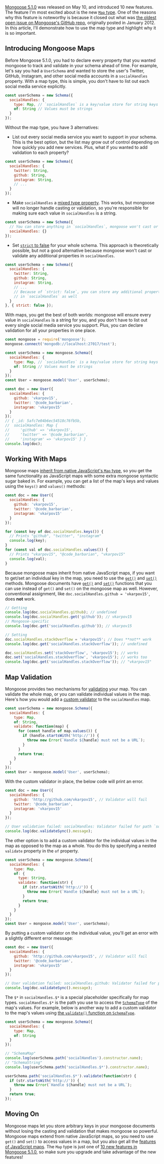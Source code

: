 [Mongoose 5.1.0](https://github.com/Automattic/mongoose/blob/master/History.md#510--2018-05-10) was released on May 10, and introduced 10 new features. The feature I'm most
excited about is the new [`Map` type](http://mongoosejs.com/docs/schematypes.html#maps). One of the reasons why this feature is noteworthy is because it closed
out what was [the oldest open issue on Mongoose's GitHub repo](https://github.com/Automattic/mongoose/issues/681), originally posted in January 2012. In this article, I'll demonstrate how to use the map type and highlight why
it is so important.

Introducing Mongoose Maps
-------------------------

Before Mongoose 5.1.0, you had to declare every property that you wanted mongoose
to track and validate in your schema ahead of time. For example, let's say you
had a `UserSchema` and wanted to store the user's Twitter, GitHub, Instagram, and
other social media accounts in a `socialHandles` property. With a map type, this
is simple, you don't have to list out each social media service explicitly.

```javascript
const userSchema = new Schema({
  socialHandles: {
    type: Map, // `socialHandles` is a key/value store for string keys
    of: String // Values must be strings
  }
});
```

Without the map type, you have 3 alternatives:

* List out every social media service you want to support in your schema. This
is the best option, but the list may grow out of control depending on how quickly
you add new services. Plus, what if you wanted to add validation to each property?

```javascript
const userSchema = new Schema({
  socialHandles: {
    twitter: String,
    github: String,
    instagram: String,
    // ...
  }
});
```

* Make `socialHandles` a [mixed type property](http://mongoosejs.com/docs/schematypes.html#mixed). This works, but
mongoose will no longer handle casting or validation, so you're responsible for
making sure each value in `socialHandles` is a string.

```javascript
const userSchema = new Schema({
  // You can store anything in `socialHandles`, mongoose won't cast or validate
  socialHandles: {}
});
```

* Set [`strict` to false](http://mongoosejs.com/docs/guide.html#strict) for your whole schema. This approach is theoretically possible, but not a good alternative
because mongoose won't cast or validate any additional properties in `socialHandles`.

```javascript
const userSchema = new Schema({
  socialHandles: {
    twitter: String,
    github: String,
    instagram: String,
    // ...
    // Because of `strict: false`, you can store any additional properties
    // in `socialHandles` as well
  }
}, { strict: false });
```

With maps, you get the best of both worlds: mongoose will ensure every value in
`socialHandles` is a string for you, and you don't have to list out every single
social media service you support. Plus, you can declare validation for all your
properties in one place.

```javascript
const mongoose = require('mongoose');
mongoose.connect('mongodb://localhost:27017/test');

const userSchema = new mongoose.Schema({
  socialHandles: {
    type: Map, // `socialHandles` is a key/value store for string keys
    of: String // Values must be strings
  }
});
const User = mongoose.model('User', userSchema);

const doc = new User({
  socialHandles: {
    github: 'vkarpov15',
    twitter: '@code_barbarian',
    instagram: 'vkarpov15'
  }
});
// { _id: 5afc7e04b6ec54518c76fb5b,
//  socialHandles: Map {
//     'github' => 'vkarpov15',
//     'twitter' => '@code_barbarian',
//     'instagram' => 'vkarpov15' } }
console.log(doc);
```

Working With Maps
-----------------

Mongoose maps [inherit from native JavaScript's `Map` type](https://developer.mozilla.org/en-US/docs/Web/JavaScript/Reference/Global_Objects/Map), so you get the same functionality as JavaScript maps with some extra mongoose syntactic sugar baked in. For example, you can get a list of the map's keys and values using the `keys()` and `values()` methods:

```javascript
const doc = new User({
  socialHandles: {
    github: 'vkarpov15',
    twitter: '@code_barbarian',
    instagram: 'vkarpov15'
  }
});

for (const key of doc.socialHandles.keys()) {
  // Prints "github", "twitter", "instagram"
  console.log(key);
}
for (const val of doc.socialHandles.values()) {
  // Prints "vkarpov15", "@code_barbarian", "vkarpov15"
  console.log(val);
}
```

Because mongoose maps inherit from native JavaScript maps, if you want to get/set
an individual key in the map, you need to use the [`get()`](https://developer.mozilla.org/en-US/docs/Web/JavaScript/Reference/Global_Objects/Map/get) and [`set()`](https://developer.mozilla.org/en-US/docs/Web/JavaScript/Reference/Global_Objects/Map/set) methods. Mongoose documents have [`get()`](http://mongoosejs.com/docs/api.html#document_Document-get) and [`set()`](http://mongoosejs.com/docs/api.html#document_Document-set) functions that you can use instead of `get()` and `set()` on the mongoose map as well. However,
conventional assignment, like `doc.socialHandles.github = 'vkarpov15'`, does **not** work.

```javascript
// Getting
console.log(doc.socialHandles.github); // undefined
console.log(doc.socialHandles.get('github')); // vkarpov15
// Mongoose-specific
console.log(doc.get('socialHandles.github')); // vkarpov15

// Setting
doc.socialHandles.stackOverflow = 'vkarpov15'; // Does **not** work
console.log(doc.get('socialHandles.stackOverflow')); // undefined

doc.socialHandles.set('stackOverflow', 'vkarpov15'); // works
doc.set('socialHandles.stackOverflow', 'vkarpov15'); // works too
console.log(doc.get('socialHandles.stackOverflow')); // "vkarpov15"
```

Map Validation
--------------

Mongoose provides two mechanisms for [validating](http://mongoosejs.com/docs/validation.html) your map. You can
validate the whole map, or you can validate individual values in the map.
Here's how you would add a [custom validator](http://mongoosejs.com/docs/validation.html#custom-validators) to the
`socialHandles` map.

```javascript
const userSchema = new mongoose.Schema({
  socialHandles: {
    type: Map,
    of: String,
    validate: function(map) {
      for (const handle of map.values()) {
        if (handle.startsWith('http://')) {
          throw new Error(`Handle ${handle} must not be a URL`);
        }
      }
      return true;
    }
  }
});
const User = mongoose.model('User', userSchema);
```

With the custom validator in place, the below code will print an error.

```javascript
const doc = new User({
  socialHandles: {
    github: 'http://github.com/vkarpov15', // Validator will fail
    twitter: '@code_barbarian',
    instagram: 'vkarpov15'
  }
});

// User validation failed: socialHandles: Validator failed for path `socialHandles` with value `[object Map]`
console.log(doc.validateSync().message);
```

The other option is to add a custom validator for the individual values in the
map as opposed to the map as a whole. You do this by specifying a nested
`validate` property in the `of` property.

```javascript
const userSchema = new mongoose.Schema({
  socialHandles: {
    type: Map,
    of: {
      type: String,
      validate: function(str) {
        if (str.startsWith('http://')) {
          throw new Error(`Handle ${handle} must not be a URL`);
        }
        return true;
      }
    }
  }
});
const User = mongoose.model('User', userSchema);
```

By putting a custom validator on the individual value, you'll get an error
with a slightly different error message:

```javascript
const doc = new User({
  socialHandles: {
    github: 'http://github.com/vkarpov15', // Validator will fail
    twitter: '@code_barbarian',
    instagram: 'vkarpov15'
  }
});

// User validation failed: socialHandles.github: Validator failed for path `socialHandles.$*` with value `http://github.com/vkarpov15`
console.log(doc.validateSync().message);
```

The `$*` in `socialHandles.$*` is a special placeholder specifically for
map types. `socialHandles.$*` is the path you use to access the [`SchemaType`](http://mongoosejs.com/docs/schematypes.html) of the map's values.
For example, below is another way to add a custom validator to the map's values
using [the `validate()` function on `SchemaType`](http://mongoosejs.com/docs/api.html#schematype_SchemaType-validate).

```javascript
const userSchema = new mongoose.Schema({
  socialHandles: {
    type: Map,
    of: String
  }
});

// "SchemaMap"
console.log(userSchema.path('socialHandles').constructor.name);
// "SchemaString"
console.log(userSchema.path('socialHandles.$*').constructor.name);

userSchema.path('socialHandles.$*').validate(function(str) {
  if (str.startsWith('http://')) {
    throw new Error(`Handle ${handle} must not be a URL`);
  }
  return true;
});
```

Moving On
---------

Mongoose maps let you store arbitrary keys in your mongoose documents without
losing the casting and validation that makes mongoose so powerful. Mongoose
maps extend from native JavaScript maps, so you need
to use `get()` and `set()` to access values in a map, but you also get all
the [features of JavaScript maps](https://developer.mozilla.org/en-US/docs/Web/JavaScript/Reference/Global_Objects/Map). The `Map` type is just one of [10 new features in Mongoose 5.1.0](https://github.com/Automattic/mongoose/blob/master/History.md#510--2018-05-10), so make sure you upgrade and take advantage of the new features!
